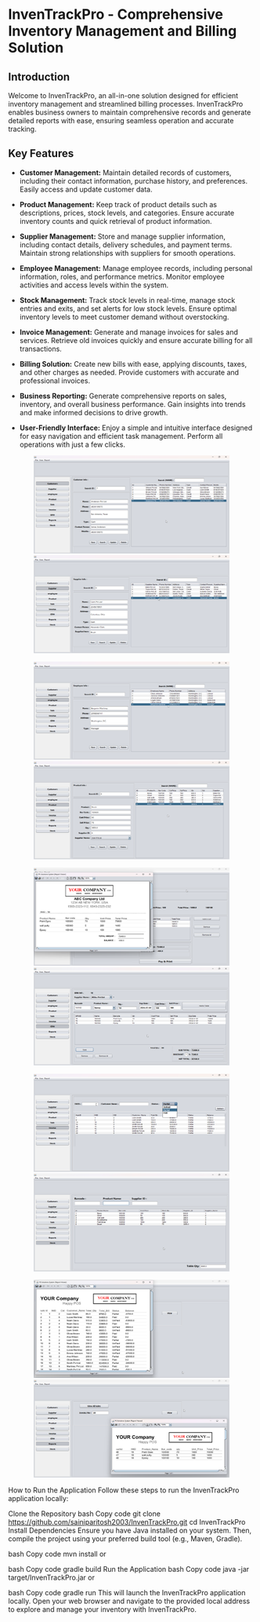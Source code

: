 # InvenTrackPro - Comprehensive Inventory Management and Billing Solution

## Introduction

Welcome to InvenTrackPro, an all-in-one solution designed for efficient inventory management and streamlined billing processes. InvenTrackPro enables business owners to maintain comprehensive records and generate detailed reports with ease, ensuring seamless operation and accurate tracking.

## Key Features

- **Customer Management:** Maintain detailed records of customers, including their contact information, purchase history, and preferences. Easily access and update customer data.

- **Product Management:** Keep track of product details such as descriptions, prices, stock levels, and categories. Ensure accurate inventory counts and quick retrieval of product information.

- **Supplier Management:** Store and manage supplier information, including contact details, delivery schedules, and payment terms. Maintain strong relationships with suppliers for smooth operations.
  
- **Employee Management:** Manage employee records, including personal information, roles, and performance metrics. Monitor employee activities and access levels within the system.

- **Stock Management:** Track stock levels in real-time, manage stock entries and exits, and set alerts for low stock levels. Ensure optimal inventory levels to meet customer demand without overstocking.

- **Invoice Management:** Generate and manage invoices for sales and services. Retrieve old invoices quickly and ensure accurate billing for all transactions.

- **Billing Solution:** Create new bills with ease, applying discounts, taxes, and other charges as needed. Provide customers with accurate and professional invoices.

- **Business Reporting:** Generate comprehensive reports on sales, inventory, and overall business performance. Gain insights into trends and make informed decisions to drive growth.

- **User-Friendly Interface:** Enjoy a simple and intuitive interface designed for easy navigation and efficient task management. Perform all operations with just a few clicks.

<p align="center">
    <img src="./graphics/1.Customer.png" alt="Customer Management" width="400" height="200"/> <img src="./graphics/2.Supplier.png" alt="Supplier Management" width="400" height="200"/>
</p>
<p align="center">
    <img src="./graphics/3.Employee.png" alt="Employee Management" width="400" height="200"/> <img src="./graphics/4.Product.png" alt="Product Management" width="400" height="200"/>
</p>
<p align="center">
    <img src="./graphics/5. Sale.png" alt="Sale and Invoice Generator" width="400" height="200"/>  <img src="./graphics/7.GRN.png" alt="GRN Generator" width="400" height="200"/>
</p>
<p align="center">
  <img src="./graphics/6.Invoices.png" alt="Invoice Management" width="400" height="200"/> <img src="./graphics/9.Stock.png" alt="Stock management" width="400" height="200"/>
  
</p>
<p align="center">
  <img src="./graphics/8.1. Report_print.png" alt="Business Report Generator" width="400" height="200"/> <img src="./graphics/8.2. Invoice_print.png" alt="Past Invoice Printing" width="400" height="200"/> 
</p>
How to Run the Application
Follow these steps to run the InvenTrackPro application locally:

Clone the Repository
bash
Copy code
git clone https://github.com/sainiparitosh2003/InvenTrackPro.git
cd InvenTrackPro
Install Dependencies
Ensure you have Java installed on your system. Then, compile the project using your preferred build tool (e.g., Maven, Gradle).

bash
Copy code
mvn install
or

bash
Copy code
gradle build
Run the Application
bash
Copy code
java -jar target/InvenTrackPro.jar
or

bash
Copy code
gradle run
This will launch the InvenTrackPro application locally. Open your web browser and navigate to the provided local address to explore and manage your inventory with InvenTrackPro.
